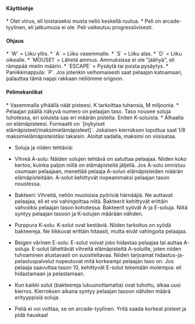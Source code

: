 <h4>Käyttöohje</h4>
* Olet viirus, eli toistaiseksi musta neliö keskellä ruutua.
* Peli on arcade-tyylinen, eli jatkumuoa ei ole. Peli vaikeutuu progressiivisesti.
<h4>Ohjaus</h4>
* `W` = Liiku ylös.
* `A` = Liiku vasemmalle.
* `S` = Liiku alas.
* `D` = Liiku oikealle.
* `MOUSE1` = Lähetä ammus. Ammuksissa ei ole "jäähyä", eli rämppää mielin määrin.
* `ESCAPE` = Pysäytä tai poista pysäytys.
* Paniikkinappula: `P`. Jos jotenkin velhomaisesti saat pelaajan katoamaan, palauttaa tämä nappi rakkaan neliömme origoon.
<h4>Pelimekaniikat</h4>
* Vasemmalla ylhäällä näät pisteesi. K tarkoittaa tuhansia, M miljoonia.
* Pelaajan päällä näkyvä numero on pelaajan taso. Taso nousee soluja tuhotessa, eri soluista saa eri määrän pisteita. Eniten K-soluista.
* Alhaalla on elämäpisteesi. Formaatti on `[nykyiset elämäpisteet/maksimielämäpisteet]`. Jokaisen kierroksen loputtua saat
1/8 maksimielämäpisteistäsi takaisin. Aloitat sadalla, maksimi on viisisataa.

* Soluja ja niiden tehtäviä:
 * Vihreä A-solu: Näiden solujen tehtävä on satuttaa pelaajaa. Niiden koko kertoo, kuinka paljon niillä on elämäpisteitä jäljellä.
 Jos A-solu onnistuu osumaan pelaajaan, menettää pelaaja A-solun elämäpisteiden määrän elämäpisteitään. A-solut kehittyvät nopeammaksi
 pelaajan tason noustessa.
 * Bakteeri: Vihreitä, neliön muotoisia pyöriviä härnääjiä. Ne auttavat pelaajaa, eli et voi vahingoittaa niitä. Bakteerit kehittyvät
 erittäin vahvoiksi pelaajan tason kohotessa. Bakteerit syövät A-ja E-soluja. Niitä syntyy pelaajan tasoon ja K-solujen määrään nähden.
 * Purppura K-solu: K-solut ovat kestäviä. Niiden tarkoitus on syödä bakteereja. Ne liikkuvat erittäin hitaasti, mutta eivät vahingoita pelaajaa.
 * Beigen värinen E-solu: E-solut voivat joko hidastaa pelaajaa tai auttaa A-soluja. E-solut lähettävät vihreitä elämäpisteitä A-soluille,
 joten niiden tuhoaminen alustavasti on suositeltavaa. Niiden tarjoamat hidastus-ja-pelastuspalvelut nopeutuvat mitä korkeampi pelaajan taso on.
 Jos pelaaja saavuttaa tason 10, kehittyvät E-solut tekemään molempia: eli hidastamaan ja pelastamaan.
 
 * Kun kaikki solut (bakteereja lukuunottamatta) ovat tuhottu, alkaa uusi kierros. Kierroksen aikana syntyy pelaajan tasoon nähden määrä
 erityyppisiä soluja.
 
 * Peliä ei voi voittaa, se on arcade-tyylinen. Yritä saada korkeat pisteet ja pidä hauskaa!
